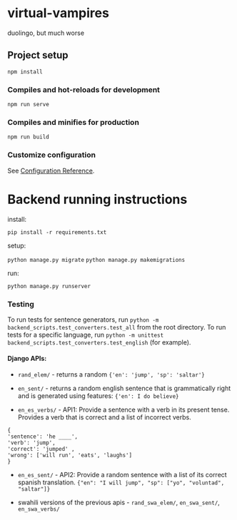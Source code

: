 # virtual-vampires
duolingo, but much worse 

## Project setup
```
npm install
```

### Compiles and hot-reloads for development
```
npm run serve
```

### Compiles and minifies for production
```
npm run build
```

### Customize configuration
See [Configuration Reference](https://cli.vuejs.org/config/).

# Backend running instructions

install: 

`pip install -r requirements.txt`

setup: 

`python manage.py migrate`
`python manage.py makemigrations`


run: 

`python manage.py runserver`

### Testing
To run tests for sentence generators, run `python -m  backend_scripts.test_converters.test_all` from the root directory. To run tests for a specific language, run `python -m unittest backend_scripts.test_converters.test_english` (for example).

#### Django APIs:

- `rand_elem/` - returns a random `{'en': 'jump', 'sp': 'saltar'}`

- `en_sent/` - returns a random english sentence that is grammatically right and is generated using features: `{'en': I do believe}`

- `en_es_verbs/` - API1: Provide a sentence with a verb in its present tense. Provides a verb that is correct and a list of incorrect verbs. 
```
{
'sentence': 'he ____',
'verb': 'jump',
'correct': 'jumped' ,
'wrong': ['will run', 'eats', 'laughs']
}
```

- `en_es_sent/` - API2: Provide a random sentence with a list of its correct spanish translation. `{"en": "I will jump", "sp": ["yo", "voluntad", "saltar"]}`

- swahili versions of the previous apis - `rand_swa_elem/`, `en_swa_sent/`, `en_swa_verbs/`
